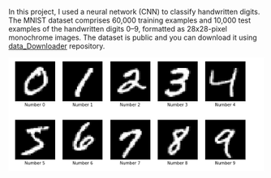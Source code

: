 In this project, I used a neural network (CNN) to classify handwritten digits. The MNIST dataset comprises 60,000 training examples and 10,000 test examples of the handwritten digits 0–9, formatted as 28x28-pixel monochrome images. The dataset is public and you can download it using [data_Downloader](https://github.com/maurehur/data_downloader.git) repository.

![traffic_sings_example.](images/mnist.png)
